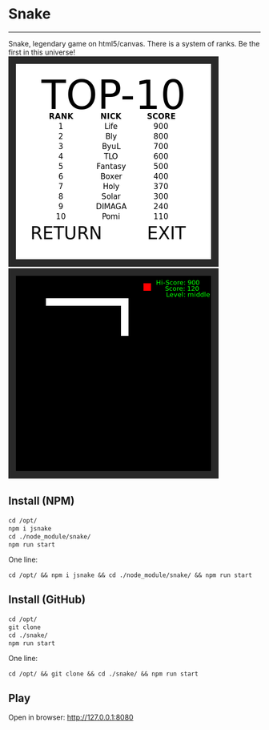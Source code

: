 # Snake
---
Snake, legendary game on html5/canvas. There is a system of ranks. Be the first in this universe!
![alt text](./screenshot1.png "Screenshot Game 1")
![alt text](./screenshot2.png "Screenshot Game 2")

## Install (NPM)
```
cd /opt/
npm i jsnake
cd ./node_module/snake/
npm run start
```
One line:
```
cd /opt/ && npm i jsnake && cd ./node_module/snake/ && npm run start
```

## Install (GitHub)
```
cd /opt/
git clone
cd ./snake/
npm run start
```
One line:
```
cd /opt/ && git clone && cd ./snake/ && npm run start
```

## Play
Open in browser: http://127.0.0.1:8080
